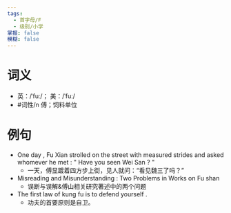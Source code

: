 ```yaml
---
tags:
  - 首字母/F
  - 级别/小学
掌握: false
模糊: false
---
```

# 词义
- 英：/ˈfuː/； 美：/ˈfuː/
- #词性/n  傅；饲料单位
# 例句
- One day , Fu Xian strolled on the street with measured strides and asked whomever he met : " Have you seen Wei San ? "
	- 一天，傅显踱着四方步上街，见人就问：“看见魏三了吗？”
- Misreading and Misunderstanding : Two Problems in Works on Fu shan
	- 误断与误解&傅山相关研究著述中的两个问题
- The first law of kung fu is to defend yourself .
	- 功夫的首要原则是自卫。
